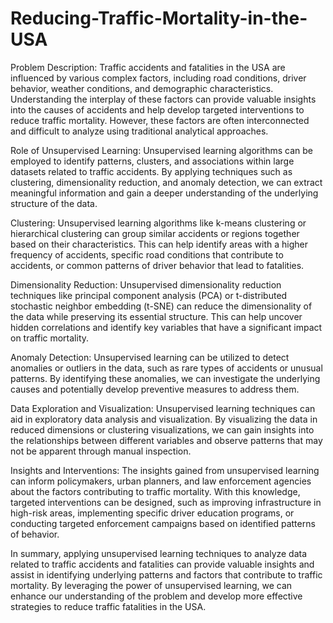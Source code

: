 # Reducing-Traffic-Mortality-in-the-USA
Problem Description:
Traffic accidents and fatalities in the USA are influenced by various complex factors, including road conditions, driver behavior, weather conditions, and demographic characteristics. Understanding the interplay of these factors can provide valuable insights into the causes of accidents and help develop targeted interventions to reduce traffic mortality. However, these factors are often interconnected and difficult to analyze using traditional analytical approaches.

Role of Unsupervised Learning:
Unsupervised learning algorithms can be employed to identify patterns, clusters, and associations within large datasets related to traffic accidents. By applying techniques such as clustering, dimensionality reduction, and anomaly detection, we can extract meaningful information and gain a deeper understanding of the underlying structure of the data.

Clustering: Unsupervised learning algorithms like k-means clustering or hierarchical clustering can group similar accidents or regions together based on their characteristics. This can help identify areas with a higher frequency of accidents, specific road conditions that contribute to accidents, or common patterns of driver behavior that lead to fatalities.

Dimensionality Reduction: Unsupervised dimensionality reduction techniques like principal component analysis (PCA) or t-distributed stochastic neighbor embedding (t-SNE) can reduce the dimensionality of the data while preserving its essential structure. This can help uncover hidden correlations and identify key variables that have a significant impact on traffic mortality.

Anomaly Detection: Unsupervised learning can be utilized to detect anomalies or outliers in the data, such as rare types of accidents or unusual patterns. By identifying these anomalies, we can investigate the underlying causes and potentially develop preventive measures to address them.

Data Exploration and Visualization: Unsupervised learning techniques can aid in exploratory data analysis and visualization. By visualizing the data in reduced dimensions or clustering visualizations, we can gain insights into the relationships between different variables and observe patterns that may not be apparent through manual inspection.

Insights and Interventions: The insights gained from unsupervised learning can inform policymakers, urban planners, and law enforcement agencies about the factors contributing to traffic mortality. With this knowledge, targeted interventions can be designed, such as improving infrastructure in high-risk areas, implementing specific driver education programs, or conducting targeted enforcement campaigns based on identified patterns of behavior.

In summary, applying unsupervised learning techniques to analyze data related to traffic accidents and fatalities can provide valuable insights and assist in identifying underlying patterns and factors that contribute to traffic mortality. By leveraging the power of unsupervised learning, we can enhance our understanding of the problem and develop more effective strategies to reduce traffic fatalities in the USA.
